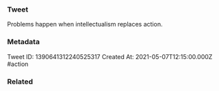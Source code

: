 ### Tweet
Problems happen when intellectualism replaces action.

### Metadata
Tweet ID: 1390641312240525317
Created At: 2021-05-07T12:15:00.000Z
#action

### Related

